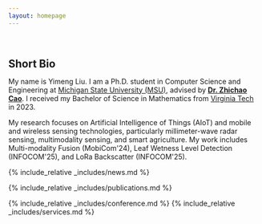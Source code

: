 ```yaml
---
layout: homepage
---
```


<h1 id="about-me"></h1>

<h2 style="margin: 60px 0px 10px;">Short Bio</h2>


My name is Yimeng Liu. I am a Ph.D. student in Computer Science and Engineering at [Michigan State University (MSU)](https://msu.edu/), advised by **[Dr. Zhichao Cao](https://cse.msu.edu/~caozc/)**. I received my Bachelor of Science in Mathematics from [Virginia Tech](https://www.vt.edu/) in 2023.

My research focuses on Artificial Intelligence of Things (AIoT) and mobile and wireless sensing technologies, particularly millimeter-wave radar sensing, multimodality sensing, and smart agriculture. My work includes Multi-modality Fusion (MobiCom'24), Leaf Wetness Level Detection (INFOCOM'25), and LoRa Backscatter (INFOCOM'25).

{% include_relative _includes/news.md %}

<!-- ## Certificates

<div data-iframe-width="150" data-iframe-height="270" data-share-badge-id="343635de-7d0f-43ea-922d-432566a4b1e5" data-share-badge-host="https://www.credly.com"></div><script type="text/javascript" async src="//cdn.credly.com/assets/utilities/embed.js"></script> -->


<!-- {% include_relative _includes/projects.md %} -->

{% include_relative _includes/publications.md %}

{% include_relative _includes/conference.md %}
{% include_relative _includes/services.md %}

<!-- {% include_relative _includes/contact.md %} -->
